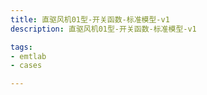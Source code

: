 ```yaml
---
title: 直驱风机01型-开关函数-标准模型-v1
description: 直驱风机01型-开关函数-标准模型-v1

tags:
- emtlab
- cases

---
```


<!-- import DocCardList from '@theme/DocCardList';

<DocCardList /> -->